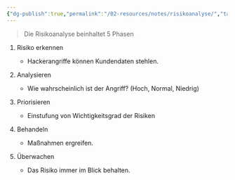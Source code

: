 ```yaml
---
{"dg-publish":true,"permalink":"/02-resources/notes/risikoanalyse/","tags":["GFN/prüfungsrelevant/AP1/vorbereitung"],"noteIcon":"","updated":"2025-08-26T16:35:07.261+02:00"}
---
```


>Die Risikoanalyse beinhaltet 5 Phasen 

1. Risiko erkennen  
	-  Hackerangriffe können Kundendaten stehlen. 

2. Analysieren 
    - Wie wahrscheinlich ist der Angriff? (Hoch, Normal, Niedrig) 

3. Priorisieren 
    - Einstufung von Wichtigkeitsgrad der Risiken  

4. Behandeln  
    - Maßnahmen ergreifen. 

5. Überwachen 
    - Das Risiko immer im Blick behalten.
